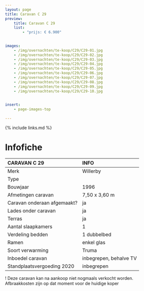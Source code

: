 ```yaml
---
layout: page
title: Caravan C 29
preview: 
    title: Caravan C 29
    list:
        - "prijs: € 6.900"
        
        
images:
    - /img/overnachten/te-koop/C29/C29-01.jpg
    - /img/overnachten/te-koop/C29/C29-02.jpg
    - /img/overnachten/te-koop/C29/C29-03.jpg
    - /img/overnachten/te-koop/C29/C29-04.jpg
    - /img/overnachten/te-koop/C29/C29-05.jpg
    - /img/overnachten/te-koop/C29/C29-06.jpg
    - /img/overnachten/te-koop/C29/C29-07.jpg
    - /img/overnachten/te-koop/C29/C29-08.jpg
    - /img/overnachten/te-koop/C29/C29-09.jpg
    - /img/overnachten/te-koop/C29/C29-10.jpg
    
    
insert:
    - page-images-top
    
---
```


{% include links.md %}



# Infofiche 

CARAVAN C 29                | INFO        | 
:---------------------------|:------------|
Merk                        |Willerby 
Type                        |
Bouwjaar                    |1996
Afmetingen caravan          |7,50 x 3,60 m
Caravan onderaan afgemaakt? |ja
Lades onder caravan         |ja
Terras                      |ja
Aantal slaapkamers          |1
Verdeling bedden            |1 dubbelbed
Ramen                       |enkel glas
Soort verwarming            |Truma
Inboedel caravan            |inbegrepen, behalve TV
Standplaatsvergoeding 2020  |inbegrepen

! Deze caravan kan na aankoop niet nogmaals verkocht worden. Afbraakkosten zijn op dat moment voor de huidige koper